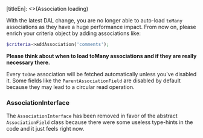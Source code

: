 [titleEn]: <>(Association loading)

With the latest DAL change, you are no longer able to auto-load `toMany` associations as they have a huge performance impact. From now on, please enrich your criteria object by adding associations like:

```php
$criteria->addAssociation('comments');
```
**Please think about when to load toMany associations and if they are really necessary there.**

Every `toOne` association will be fetched automatically unless you've disabled it. Some fields like the `ParentAssociationField` are disabled by default because they may lead to a circular read operation.

### AssociationInterface

The `AssociationInterface` has been removed in favor of the abstract `AssociationField` class because there were some useless type-hints in the code and it just feels right now.
